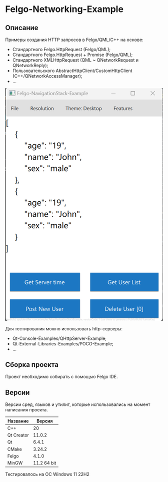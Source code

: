 # Felgo-Networking-Example

## Описание

Примеры создания HTTP запросов в Felgo/QML/С++ на основе:
 - Стандартного Felgo.HttpRequest (Felgo/QML);
 - Стандартного Felgo.HttpRequest + Promise (Felgo/QML);
 - Стандартного XMLHttpRequest (QML ~ QNetworkRequest и QNetworkReply);
 - Пользовательского AbstractHttpClient/CustomHttpClient (C++/QNetworkAccessManager);
 - ... 

![alt text](doc/Felgo-Networking-Example.png)

Для тестирования можно использовать http-серверы:
 - Qt-Console-Examples/QHttpServer-Example;
 - Qt-External-Libraries-Examples/POCO-Example;
 - ...

## Сборка проекта

Проект необходимо собирать с помощью Felgo IDE.

## Версии

Версии сред, языков и утилит, которые использовались на момент написания проекта.

| Название   | Версия               |
| -----------|----------------------|
| C++        | 20                   |
| Qt Creator | 11.0.2               |
| Qt         | 6.4.1                |
| CMake      | 3.24.2               |
| Felgo      | 4.1.0                |
| MinGW      | 11.2 64 bit          |

Тестировалось на ОС Windows 11 22H2